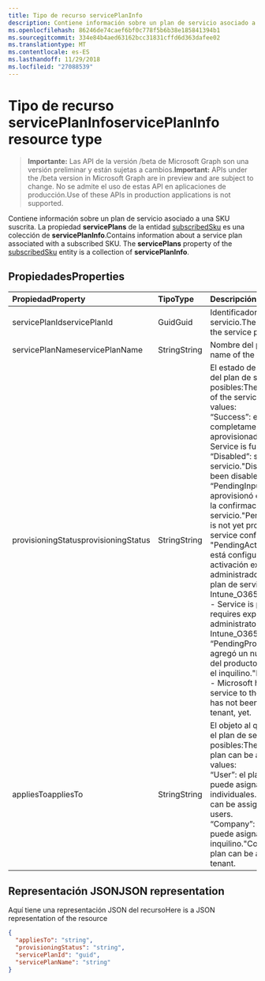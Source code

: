 ```yaml
---
title: Tipo de recurso servicePlanInfo
description: Contiene información sobre un plan de servicio asociado a una SKU suscrita. La propiedad **servicePlans** de la entidad subscribedSku es una colección de **servicePlanInfo**.
ms.openlocfilehash: 86246de74caef6bf0c778f5b6b38e185841394b1
ms.sourcegitcommit: 334e84b4aed63162bcc31831cffd6d363dafee02
ms.translationtype: MT
ms.contentlocale: es-ES
ms.lasthandoff: 11/29/2018
ms.locfileid: "27088539"
---
```

# <a name="serviceplaninfo-resource-type"></a><span data-ttu-id="aea0b-104">Tipo de recurso servicePlanInfo</span><span class="sxs-lookup"><span data-stu-id="aea0b-104">servicePlanInfo resource type</span></span>

> <span data-ttu-id="aea0b-105">**Importante:** Las API de la versión /beta de Microsoft Graph son una versión preliminar y están sujetas a cambios.</span><span class="sxs-lookup"><span data-stu-id="aea0b-105">**Important:** APIs under the /beta version in Microsoft Graph are in preview and are subject to change.</span></span> <span data-ttu-id="aea0b-106">No se admite el uso de estas API en aplicaciones de producción.</span><span class="sxs-lookup"><span data-stu-id="aea0b-106">Use of these APIs in production applications is not supported.</span></span>

<span data-ttu-id="aea0b-p103">Contiene información sobre un plan de servicio asociado a una SKU suscrita. La propiedad **servicePlans** de la entidad [subscribedSku](subscribedsku.md) es una colección de **servicePlanInfo**.</span><span class="sxs-lookup"><span data-stu-id="aea0b-p103">Contains information about a service plan associated with a subscribed SKU. The **servicePlans** property of the [subscribedSku](subscribedsku.md) entity is a collection of **servicePlanInfo**.</span></span>


## <a name="properties"></a><span data-ttu-id="aea0b-109">Propiedades</span><span class="sxs-lookup"><span data-stu-id="aea0b-109">Properties</span></span>
| <span data-ttu-id="aea0b-110">Propiedad</span><span class="sxs-lookup"><span data-stu-id="aea0b-110">Property</span></span>     | <span data-ttu-id="aea0b-111">Tipo</span><span class="sxs-lookup"><span data-stu-id="aea0b-111">Type</span></span>   |<span data-ttu-id="aea0b-112">Descripción</span><span class="sxs-lookup"><span data-stu-id="aea0b-112">Description</span></span>|
|:---------------|:--------|:----------|
|<span data-ttu-id="aea0b-113">servicePlanId</span><span class="sxs-lookup"><span data-stu-id="aea0b-113">servicePlanId</span></span>|<span data-ttu-id="aea0b-114">Guid</span><span class="sxs-lookup"><span data-stu-id="aea0b-114">Guid</span></span>|<span data-ttu-id="aea0b-115">Identificador único del plan de servicio.</span><span class="sxs-lookup"><span data-stu-id="aea0b-115">The unique identifier of the service plan.</span></span>|
|<span data-ttu-id="aea0b-116">servicePlanName</span><span class="sxs-lookup"><span data-stu-id="aea0b-116">servicePlanName</span></span>|<span data-ttu-id="aea0b-117">String</span><span class="sxs-lookup"><span data-stu-id="aea0b-117">String</span></span>|<span data-ttu-id="aea0b-118">Nombre del plan de servicio.</span><span class="sxs-lookup"><span data-stu-id="aea0b-118">The name of the service plan.</span></span>|
|<span data-ttu-id="aea0b-119">provisioningStatus</span><span class="sxs-lookup"><span data-stu-id="aea0b-119">provisioningStatus</span></span>|<span data-ttu-id="aea0b-120">String</span><span class="sxs-lookup"><span data-stu-id="aea0b-120">String</span></span>|<span data-ttu-id="aea0b-p104">El estado de aprovisionamiento del plan de servicio. Valores posibles:</span><span class="sxs-lookup"><span data-stu-id="aea0b-p104">The provisioning status of the service plan. Possible values:</span></span><br/><span data-ttu-id="aea0b-123">“Success”: el servicio está completamente aprovisionado.</span><span class="sxs-lookup"><span data-stu-id="aea0b-123">"Success" - Service is fully provisioned.</span></span><br/><span data-ttu-id="aea0b-124">“Disabled”: se deshabilitó el servicio.</span><span class="sxs-lookup"><span data-stu-id="aea0b-124">"Disabled" - Service has been disabled.</span></span><br/><span data-ttu-id="aea0b-125">“PendingInput”: aún no se aprovisionó el servicio; esperando la confirmación del servicio.</span><span class="sxs-lookup"><span data-stu-id="aea0b-125">"PendingInput" - Service is not yet provisioned; awaiting service confirmation.</span></span><br/><span data-ttu-id="aea0b-126">"PendingActivation" - servicio está configurado, pero requiere la activación explícita por el administrador (por ejemplo, el plan de servicio Intune_O365).</span><span class="sxs-lookup"><span data-stu-id="aea0b-126">"PendingActivation" - Service is provisioned but requires explicit activation by administrator (for example, Intune_O365 service plan).</span></span><br/><span data-ttu-id="aea0b-127">“PendingProvisioning”: Microsoft agregó un nuevo servicio al SKU del producto y aún no se activó en el inquilino.</span><span class="sxs-lookup"><span data-stu-id="aea0b-127">"PendingProvisioning" - Microsoft has added a new service to the product SKU and it has not been activated in the tenant, yet.</span></span>|
|<span data-ttu-id="aea0b-128">appliesTo</span><span class="sxs-lookup"><span data-stu-id="aea0b-128">appliesTo</span></span>|<span data-ttu-id="aea0b-129">String</span><span class="sxs-lookup"><span data-stu-id="aea0b-129">String</span></span>|<span data-ttu-id="aea0b-p105">El objeto al que se puede asignar el plan de servicio. Valores posibles:</span><span class="sxs-lookup"><span data-stu-id="aea0b-p105">The object the service plan can be assigned to. Possible values:</span></span><br/><span data-ttu-id="aea0b-132">“User”: el plan de servicio se puede asignar a usuarios individuales.</span><span class="sxs-lookup"><span data-stu-id="aea0b-132">"User" - service plan can be assigned to individual users.</span></span><br/><span data-ttu-id="aea0b-133">“Company”: el plan de servicio se puede asignar a todo el inquilino.</span><span class="sxs-lookup"><span data-stu-id="aea0b-133">"Company" - service plan can be assigned to the entire tenant.</span></span>|

## <a name="json-representation"></a><span data-ttu-id="aea0b-134">Representación JSON</span><span class="sxs-lookup"><span data-stu-id="aea0b-134">JSON representation</span></span>

<span data-ttu-id="aea0b-135">Aquí tiene una representación JSON del recurso</span><span class="sxs-lookup"><span data-stu-id="aea0b-135">Here is a JSON representation of the resource</span></span>

<!-- {
  "blockType": "resource",
  "optionalProperties": [

  ],
  "@odata.type": "microsoft.graph.servicePlanInfo"
}-->

```json
{
  "appliesTo": "string",
  "provisioningStatus": "string",
  "servicePlanId": "guid",
  "servicePlanName": "string"
}

```

<!-- uuid: 8fcb5dbc-d5aa-4681-8e31-b001d5168d79
2015-10-25 14:57:30 UTC -->
<!-- {
  "type": "#page.annotation",
  "description": "servicePlanInfo resource",
  "keywords": "",
  "section": "documentation",
  "tocPath": ""
}-->
